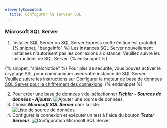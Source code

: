 ```yaml
---
eleventyComputed:
  title: Configurer le serveur SQL
---
```

### Microsoft SQL Server

1. Installer SQL Server ou SQL Server Express (cette édition est gratuite).
{% snippet, "badgeInfo" %}
Les instances SQL Server nouvellement installées n'autorisent pas les connexions à distance. Veuillez suivre les instructions de SQL Server.
{% endsnippet %}

{% snippet, "shieldNotice" %}
Pour plus de sécurité, vous pouvez activer le cryptage SSL pour communiquer avec votre instance de SQL Server.
Veuillez suivre les instructions sur [Configurer le moteur de base de données SQL Server pour le chiffrement des connexions](https://learn.microsoft.com/fr-ca/sql/database-engine/configure-windows/configure-sql-server-encryption).
{% endsnippet %}

2. Pour créer une base de données vide, sélectionner ***Fichier - Sources de données - Ajouter***.
![Ajouter une source de données](https://cdnweb.devolutions.net/docs/fr/rdm/mac/clip0227.png)
1. Choisir ***Microsoft SQL Server*** dans la liste.
![Liste de source de données](https://cdnweb.devolutions.net/docs/fr/rdm/mac/clip0228.png)
1. Configurer la connexion et exécuter un test à l'aide du bouton ***Tester Serveur***.
![Configuration Microsoft SQL Server](https://cdnweb.devolutions.net/docs/fr/rdm/mac/clip0229.png)
